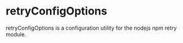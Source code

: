 retryConfigOptions
==================

retryConfigOptions is a configuration utility for the nodejs npm retry module.
